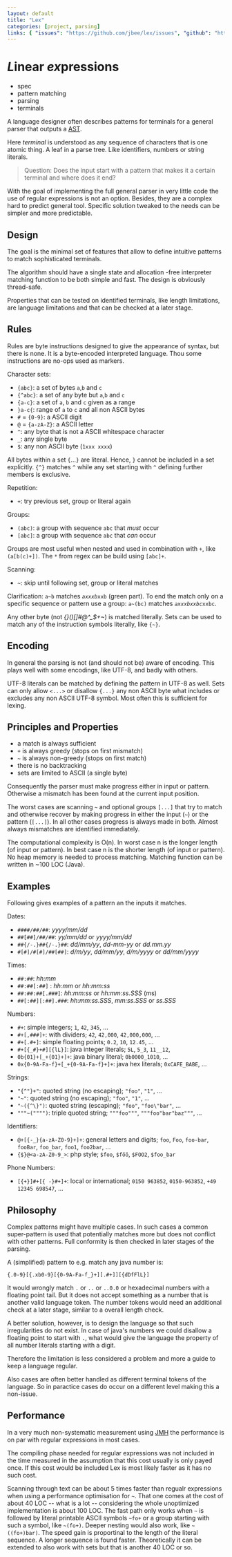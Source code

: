 ```yaml
---
layout: default
title: "Lex"
categories: [project, parsing]
links: { "issues": "https://github.com/jbee/lex/issues", "github": "https://github.com/jbee/lex" }
---
```


# *L*inear *ex*pressions

* spec
* pattern matching
* parsing
* terminals

A language designer often describes patterns for 
terminals for a general parser that outputs a [AST](https://en.wikipedia.org/wiki/Abstract_syntax_tree).

Here *terminal* is understood as any sequence of 
characters that is one atomic thing. 
A leaf in a parse tree.
Like identifiers, numbers or string literals. 

> Question: Does the input start with a pattern that 
> makes it a certain terminal and where does it end?

With the goal of implementing the full general parser 
in very little code the use of regular expressions is 
not an option. 
Besides, they are a complex hard to predict general tool.
Specific solution tweaked to the needs can be simpler 
and more predictable.


## Design
The goal is the minimal set of features that allow to
define intuitive patterns to match sophisticated 
terminals.

The algorithm should have a single state and allocation
-free interpreter matching function to be both simple 
and fast. The design is obviously thread-safe.

Properties that can be tested on identified terminals,
like length limitations, are language limitations and
that can be checked at a later stage.


## Rules
Rules are byte instructions designed to give the 
appearance of syntax, but there is none.
It is a byte-encoded interpreted language.
Thou some instructions are no-ops used as markers.

Character sets:

* `{abc}`: a set of bytes `a`,`b` and `c`
* `{^abc}`: a set of any byte but `a`,`b` and `c`
* `{a-c}`: a set of `a`, `b` and `c` given as a range
* `}a-c{`: range of `a` to `c` and all non ASCII bytes
* `#` = `{0-9}`: a ASCII digit
* `@` = `{a-zA-Z}`: a ASCII letter
* `^`: any byte that is not a ASCII whitespace character
* `_`: any single byte
* `$`: any non ASCII byte (`1xxx xxxx`)

All bytes within a set `{`...`}` are literal.
Hence, `}` cannot be included in a set explicitly.
`{^}` matches `^` while any set starting with `^` 
defining further members is exclusive.

Repetition:

* `+`: try previous set, group or literal again

Groups:

* `(abc)`: a group with sequence `abc` that *must* occur
* `[abc]`: a group with sequence `abc` that *can* occur

Groups are most useful when nested and used in 
combination with `+`, like `(a[b(c)+])`.
The `*` from regex can be build using `[abc]+`.

Scanning:

* `~`: skip until following set, group or literal matches

Clarification: `a~b` matches *`axxxb`*`xxb` (green part). 
To end the match only on a specific sequence or pattern
use a group: `a~(bc)` matches *`axxxbxxbc`*`xxbc`.

Any other byte (not *{}()[]#@^_$+~*) is matched 
literally. 
Sets can be used to match any of the instruction symbols 
literally, like `{~}`.


## Encoding

In general the parsing is not (and should not be) aware 
of encoding. This plays well with some encodings, like
UTF-8, and badly with others.

UTF-8 literals can be matched by defining the pattern
in UTF-8 as well. Sets can only allow `<...>` or 
disallow `{...}` any non ASCII byte what includes or
excludes any non ASCII UTF-8 symbol. 
Most often this is sufficient for lexing.


## Principles and Properties

* a match is always sufficient 
* `+` is always greedy (stops on first mismatch)
* `~` is always non-greedy (stops on first match)
* there is no backtracking
* sets are limited to ASCII (a single byte)

Consequently the parser must make progress either in
input or pattern.
Otherwise a mismatch has been found at the current
input position.

The worst cases are scanning `~` and optional groups `[...]`
that try to match and otherwise recover by making progress
in either the input (`~`) or the pattern (`[...]`).
In all other cases progress is always made in both.
Almost always mismatches are identified immediately.

The computational complexity is O(n). 
In worst case n is the longer length (of input or pattern).
In best case n is the shorter length (of input or pattern).
No heap memory is needed to process matching. 
Matching function can be written in ~100 LOC (Java).


## Examples
Following gives examples of a pattern an the inputs it
matches.

Dates: 

* `####/##/##`: *yyyy/mm/dd*
* `##[##]/##/##`: *yy/mm/dd* or *yyyy/mm/dd*
* `##{/-.}##{/-.}##`: *dd/mm/yy*, *dd-mm-yy* or *dd.mm.yy*
* `#[#]/#[#]/##[##]`: *d/m/yy*, *dd/mm/yy*, *d/m/yyyy* or *dd/mm/yyyy*

Times:

* `##:##`: *hh:mm*
* `##:##[:##]` : *hh:mm* or *hh:mm:ss*
* `##:##:##[.###]`: *hh:mm:ss* or *hh:mm:ss.SSS* (ms)
* `##[:##][:##].###`: *hh:mm:ss.SSS*, *mm:ss.SSS* or *ss.SSS*

Numbers:

* `#+`: simple integers; `1`, `42`, `345`, ...
* `#+[,###]+`: with dividers; `42`, `42,000`, `42,000,000`, ...
* `#+[.#+]`: simple floating points; `0.2`, `10`, `12.45`, ...
* `#+[{_#}+#][{lL}]`: java integer literals; `5L`, `5_3`, `11__12`,
* `0b{01}+[_+{01}+]+`: java binary literal; `0b0000_1010`, ...
* `0x{0-9A-Fa-f}+[_+{0-9A-Fa-f}+]+`: java hex literals; `0xCAFE_BABE`, ...

Strings:

* `"{^"}+"`: quoted string (no escaping); `"foo"`, `"1"`, ...
* `"~"`: quoted string (no escaping); `"foo"`, `"1"`, ...
* `"~({^\}")`: quoted string (escaping); `"foo"`, `"foo\"bar"`, ... 
* `"""~("""")`: triple quoted string; `"""foo"""`, `"""foo"bar"baz"""`, ...

Identifiers:

* `@+[{-_}{a-zA-Z0-9}+]+`: general letters and digits; `foo`, `Foo`, `foo-bar`, `fooBar`, `foo_bar`, `foo1`, `foo2bar`, ...
* `{$}@<a-zA-Z0-9_>`: php style; `$foo`, `$föö`, `$FOO2`, `$foo_bar`

Phone Numbers:

* `[{+}]#+[{ -}#+]+`: local or international; `0150 963852`, `0150-963852`, `+49 12345 698547`, ...


## Philosophy

Complex patterns might have multiple cases.
In such cases a common super-pattern is used that
potentially matches more but does not conflict with
other patterns. Full conformity is then checked in 
later stages of the parsing.

A (simplified) pattern to e.g. match any java number is:

```
{.0-9}[{.xb0-9}[{0-9A-Fa-f_}+][.#+]][{dDfFlL}]
```
It would wrongly match `.` or `..` or `..0.0` or
hexadecimal numbers with a floating point tail.
But it does not accept something as a number that is 
another valid language token.
The number tokens would need an additional check at a 
later stage, similar to a overall length check.

A better solution, however, is to design the language
so that such irregularities do not exist. In case of
java's numbers we could disallow a floating point to 
start with `.`, what would give the language the 
property of all number literals starting with a digit.

Therefore the limitation is less considered a problem 
and more a guide to keep a language regular.

Also cases are often better handled as different 
terminal tokens of the language. So in paractice cases
do occur on a different level making this a non-issue.


## Performance
In a very much non-systematic measurement using [JMH](http://openjdk.java.net/projects/code-tools/jmh/)
the performance is on par with regular expressions in
most cases. 

The compiling phase needed for regular expressions was
not included in the time measured in the assumption 
that this cost usually is only payed once. 
If this cost would be included Lex is most likely
faster as it has no such cost.

Scanning through text can be about 5 times faster than 
regualr expressions when using a performance optimisation 
for `~`. That one comes at the cost of about 40 LOC --
what is a lot -- considering the whole unoptimized 
implementation is about 100 LOC.
The fast path only works when `~` is followed by
literal printable ASCII symbols `~fo+` or a group 
starting with such a symbol, like `~(fo+)`. 
Deeper nesting would also work, like `~((fo+)bar)`.
The speed gain is proportinal to the length of the 
literal sequence. A longer sequence is found faster.
Theoretically it can be extended to also work with sets
but that is another 40 LOC or so.
